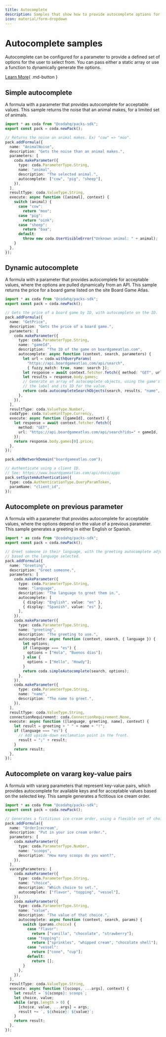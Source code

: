 ```yaml
---
title: Autocomplete
description: Samples that show how to provide autocomplete options for a parameter.
icon: material/form-dropdown
---
```


# Autocomplete samples

Autocomplete can be configured for a parameter to provide a defined set of options for the user to select from. You can pass either a static array or use a function to dynamically generate the options.


[Learn More](../../../guides/basics/parameters/autocomplete){ .md-button }

## Simple autocomplete
A formula with a parameter that provides autocomplete for acceptable values. This sample returns the noise that an animal makes, for a limited set of animals.

```ts
import * as coda from "@codahq/packs-sdk";
export const pack = coda.newPack();

// Returns the noise an animal makes. Ex) "cow" => "moo".
pack.addFormula({
  name: "AnimalNoise",
  description: "Gets the noise than an animal makes.",
  parameters: [
    coda.makeParameter({
      type: coda.ParameterType.String,
      name: "animal",
      description: "The selected animal.",
      autocomplete: ["cow", "pig", "sheep"],
    }),
  ],
  resultType: coda.ValueType.String,
  execute: async function ([animal], context) {
    switch (animal) {
      case "cow":
        return "moo";
      case "pig":
        return "oink";
      case "sheep":
        return "baa";
      default:
        throw new coda.UserVisibleError("Unknown animal: " + animal);
    }
  },
});
```
## Dynamic autocomplete
A formula with a parameter that provides autocomplete for acceptable values, where the options are pulled dynamically from an API. This sample returns the price for a board game listed on the site Board Game Atlas.

```ts
import * as coda from "@codahq/packs-sdk";
export const pack = coda.newPack();

// Gets the price of a board game by ID, with autocomplete on the ID.
pack.addFormula({
  name: "GetPrice",
  description: "Gets the price of a board game.",
  parameters: [
    coda.makeParameter({
      type: coda.ParameterType.String,
      name: "gameId",
      description: "The ID of the game on boardgameatlas.com",
      autocomplete: async function (context, search, parameters) {
        let url = coda.withQueryParams(
          "https://api.boardgameatlas.com/api/search",
          { fuzzy_match: true, name: search });
        let response = await context.fetcher.fetch({ method: "GET", url: url });
        let results = response.body.games;
        // Generate an array of autocomplete objects, using the game's name as
        // the label and its ID for the value.
        return coda.autocompleteSearchObjects(search, results, "name", "id");
      },
    }),
  ],
  resultType: coda.ValueType.Number,
  codaType: coda.ValueHintType.Currency,
  execute: async function ([gameId], context) {
    let response = await context.fetcher.fetch({
      method: "GET",
      url: "https://api.boardgameatlas.com/api/search?ids=" + gameId,
    });
    return response.body.games[0].price;
  },
});

pack.addNetworkDomain("boardgameatlas.com");

// Authenticate using a client ID.
// See: https://www.boardgameatlas.com/api/docs/apps
pack.setSystemAuthentication({
  type: coda.AuthenticationType.QueryParamToken,
  paramName: "client_id",
});
```
## Autocomplete on previous parameter
A formula with a parameter that provides autocomplete for acceptable values, where the options depend on the value of a previous parameter. This sample generates a greeting in either English or Spanish.

```ts
import * as coda from "@codahq/packs-sdk";
export const pack = coda.newPack();

// Greet someone in their language, with the greeting autocomplete adjusting
// based on the language selected.
pack.addFormula({
  name: "Greeting",
  description: "Greet someone.",
  parameters: [
    coda.makeParameter({
      type: coda.ParameterType.String,
      name: "language",
      description: "The language to greet them in.",
      autocomplete: [
        { display: "English", value: "en" },
        { display: "Spanish", value: "es" },
      ],
    }),
    coda.makeParameter({
      type: coda.ParameterType.String,
      name: "greeting",
      description: "The greeting to use.",
      autocomplete: async function (context, search, { language }) {
        let options;
        if (language === "es") {
          options = ["Hola", "Buenos días"];
        } else {
          options = ["Hello", "Howdy"];
        }
        return coda.simpleAutocomplete(search, options);
      },
    }),
    coda.makeParameter({
      type: coda.ParameterType.String,
      name: "name",
      description: "The name to greet.",
    }),
  ],
  resultType: coda.ValueType.String,
  connectionRequirement: coda.ConnectionRequirement.None,
  execute: async function ([language, greeting, name], context) {
    let result = greeting + " " + name + "!";
    if (language === "es") {
      // Add upside-down exclamation point in the front.
      result = "¡" + result;
    }
    return result;
  },
});
```
## Autocomplete on vararg key-value pairs
A formula with vararg parameters that represent key-value pairs, which provides autocomplete for available keys and for acceptable values based on the selected key. This sample generates a fictitious ice cream order.

```ts
import * as coda from "@codahq/packs-sdk";
export const pack = coda.newPack();

// Generates a fictitious ice cream order, using a flexible set of choices.
pack.addFormula({
  name: "OrderIcecream",
  description: "Put in your ice cream order.",
  parameters: [
    coda.makeParameter({
      type: coda.ParameterType.Number,
      name: "scoops",
      description: "How many scoops do you want?",
    }),
  ],
  varargParameters: [
    coda.makeParameter({
      type: coda.ParameterType.String,
      name: "choice",
      description: "Which choice to set.",
      autocomplete: ["flavor", "topping", "vessel"],
    }),
    coda.makeParameter({
      type: coda.ParameterType.String,
      name: "value",
      description: "The value of that choice.",
      autocomplete: async function (context, search, params) {
        switch (params.choice) {
          case "flavor":
            return ["vanilla", "chocolate", "strawberry"];
          case "topping":
            return ["sprinkles", "whipped cream", "chocolate shell"];
          case "vessel":
            return ["cone", "cup"];
          default:
            return [];
        }
      },
    }),
  ],
  resultType: coda.ValueType.String,
  execute: async function ([scoops, ...args], context) {
    let result = `${scoops}: scoops`;
    let choice, value;
    while (args.length > 0) {
      [choice, value, ...args] = args;
      result += `, ${choice}: ${value}`;
    }
    return result;
  },
});
```

